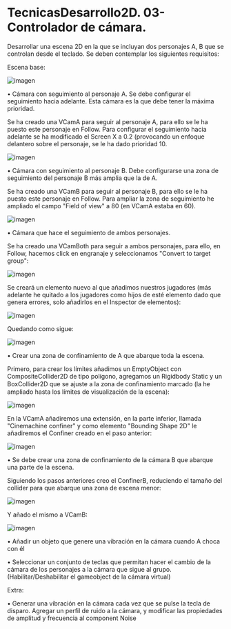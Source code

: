 # TecnicasDesarrollo2D. 03- Controlador de cámara.

Desarrollar una escena 2D en la que se incluyan dos personajes A, B que se controlan desde el teclado. Se deben contemplar los siguientes requisitos:

Escena base:

![imagen](https://user-images.githubusercontent.com/92461845/146187809-c00cf590-1370-4adf-983b-7c20acccced6.png)


• Cámara con seguimiento al personaje A. Se debe configurar el seguimiento hacia adelante. Esta cámara es la que debe tener la máxima prioridad. 
    
   Se ha creado una VCamA para seguir al personaje A, para ello se le ha puesto este personaje en Follow. Para configurar el seguimiento hacia adelante se ha modificado el Screen X a 0.2 (provocando un enfoque delantero sobre el personaje, se le ha dado prioridad 10.
   
   ![imagen](https://user-images.githubusercontent.com/92461845/146188485-c329e1e5-c44d-4f25-80d8-1a485267b96d.png)

    
• Cámara con seguimiento al personaje B. Debe configurarse una zona de seguimiento del personaje B más amplia que la de A. 
    
   Se ha creado una VCamB para seguir al personaje B, para ello se le ha puesto este personaje en Follow. Para ampliar la zona de seguimiento he ampliado el campo "Field of view" a 80 (en VCamA estaba en 60).
   
   ![imagen](https://user-images.githubusercontent.com/92461845/146189739-ad2f5b98-0a7a-495a-8401-399e968af4eb.png)

    
• Cámara que hace el seguimiento de ambos personajes. 
    
   Se ha creado una VCamBoth  para seguir a ambos personajes, para ello, en Follow, hacemos click en engranaje y seleccionamos "Convert to target group":
   
   ![imagen](https://user-images.githubusercontent.com/92461845/146188982-4b6adfa8-0c9d-4387-8d7b-d318493cda5f.png)

   Se creará un elemento nuevo al que añadimos nuestros jugadores (más adelante he quitado a los jugadores como hijos de esté elemento dado que genera errores, solo añadirlos en el Inspector de elementos):
   
   ![imagen](https://user-images.githubusercontent.com/92461845/146202448-eb63b233-bd0f-4660-ba0f-414fcf031185.png)

   Quedando como sigue:
   
   ![imagen](https://user-images.githubusercontent.com/92461845/146189423-8585a747-2742-48be-9165-e5a78357121d.png)


• Crear una zona de confinamiento de A que abarque toda la escena. 
    
  Primero, para crear los límites añadimos un EmptyObject con CompositeCollider2D de tipo polígono,	agregamos un Rigidbody Static y un BoxCollider2D que se ajuste a la zona de conﬁnamiento marcado (la he ampliado hasta los límites de visualización de la escena):   
  
  ![imagen](https://user-images.githubusercontent.com/92461845/146191737-ae14d057-fecc-43b3-af4c-fd0725146371.png)

  En la VCamA añadiremos una extensión, en la parte inferior, llamada "Cinemachine confiner" y como elemento "Bounding Shape 2D" le añadiremos el Confiner creado en el paso anterior:
  
  ![imagen](https://user-images.githubusercontent.com/92461845/146193964-3b097599-f0ae-43b4-b822-744207e1d1ed.png)


• Se debe crear una zona de confinamiento de la cámara B que abarque una parte de la escena. 
    
  Siguiendo los pasos anteriores creo el ConfinerB, reduciendo el tamaño del collider para que abarque una zona de escena menor:
  
  ![imagen](https://user-images.githubusercontent.com/92461845/146195426-bd27a36d-1806-4dcc-adb4-8499f9176749.png)

   Y añado el mismo a VCamB:
   
   ![imagen](https://user-images.githubusercontent.com/92461845/146195722-fc53a3e1-d0ff-4fe8-8523-f6c49b61b45d.png)
   
    
• Añadir un objeto que genere una vibración en la cámara cuando A choca con él 
    
    
    
• Seleccionar un conjunto de teclas que permitan hacer el cambio de la cámara de los personajes a la cámara que sigue al grupo. (Habilitar/Deshabilitar el gameobject de la cámara virtual) 
    
    
    
    
    
Extra:

• Generar una vibración en la cámara cada vez que se pulse la tecla de disparo. Agregar un perfil de ruido a la cámara, y modificar las propiedades de amplitud y frecuencia al component Noise 
    
    
    
    
    
    
    
    
   
